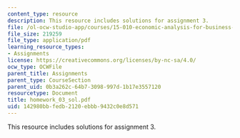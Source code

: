 ```yaml
---
content_type: resource
description: This resource includes solutions for assignment 3.
file: /ol-ocw-studio-app/courses/15-010-economic-analysis-for-business-decisions-fall-2004/142980bbfedb2120ebbb9432c0e8d571_homework_03_sol.pdf
file_size: 219259
file_type: application/pdf
learning_resource_types:
- Assignments
license: https://creativecommons.org/licenses/by-nc-sa/4.0/
ocw_type: OCWFile
parent_title: Assignments
parent_type: CourseSection
parent_uid: 0b3a262c-64b7-3098-997d-1b17e3557120
resourcetype: Document
title: homework_03_sol.pdf
uid: 142980bb-fedb-2120-ebbb-9432c0e8d571
---
```

This resource includes solutions for assignment 3.